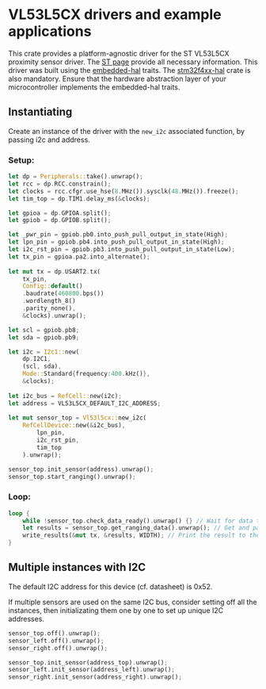 # VL53L5CX drivers and example applications

This crate provides a platform-agnostic driver for the ST VL53L5CX proximity sensor driver.
The [ST page](https://www.st.com/en/imaging-and-photonics-solutions/VL53L5CX.html) provide all necessary information.
This driver was built using the [embedded-hal](https://docs.rs/embedded-hal/latest/embedded_hal/) traits.
The [stm32f4xx-hal](https://docs.rs/stm32f4xx-hal/latest/stm32f4xx_hal/) crate is also mandatory.
Ensure that the hardware abstraction layer of your microcontroller implements the embedded-hal traits.

## Instantiating

Create an instance of the driver with the `new_i2c` associated function, by passing i2c and address.
 
### Setup:
```rust
let dp = Peripherals::take().unwrap();
let rcc = dp.RCC.constrain();
let clocks = rcc.cfgr.use_hse(8.MHz()).sysclk(48.MHz()).freeze();
let tim_top = dp.TIM1.delay_ms(&clocks);

let gpioa = dp.GPIOA.split();
let gpiob = dp.GPIOB.split();

let _pwr_pin = gpiob.pb0.into_push_pull_output_in_state(High);
let lpn_pin = gpiob.pb4.into_push_pull_output_in_state(High);
let i2c_rst_pin = gpiob.pb3.into_push_pull_output_in_state(Low);
let tx_pin = gpioa.pa2.into_alternate();
    
let mut tx = dp.USART2.tx(
    tx_pin,
    Config::default()
    .baudrate(460800.bps())
    .wordlength_8()
    .parity_none(),
    &clocks).unwrap();

let scl = gpiob.pb8;
let sda = gpiob.pb9;

let i2c = I2c1::new(
    dp.I2C1,
    (scl, sda),
    Mode::Standard{frequency:400.kHz()},
    &clocks);
    
let i2c_bus = RefCell::new(i2c);
let address = VL53L5CX_DEFAULT_I2C_ADDRESS;
    
let mut sensor_top = Vl53l5cx::new_i2c(
    RefCellDevice::new(&i2c_bus), 
        lpn_pin,
        i2c_rst_pin,
        tim_top
    ).unwrap();

sensor_top.init_sensor(address).unwrap(); 
sensor_top.start_ranging().unwrap();
```

### Loop:
```rust
loop {
    while !sensor_top.check_data_ready().unwrap() {} // Wait for data to be ready
    let results = sensor_top.get_ranging_data().unwrap(); // Get and parse the result data
    write_results(&mut tx, &results, WIDTH); // Print the result to the output
}    
```

## Multiple instances with I2C

The default I2C address for this device (cf. datasheet) is 0x52.

If multiple sensors are used on the same I2C bus, consider setting off
all the instances, then initializating them one by one to set up unique I2C addresses.

```rust
sensor_top.off().unwrap();
sensor_left.off().unwrap();
sensor_right.off().unwrap();

sensor_top.init_sensor(address_top).unwrap(); 
sensor_left.init_sensor(address_left).unwrap(); 
sensor_right.init_sensor(address_right).unwrap(); 
```